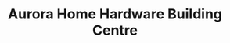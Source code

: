 ---
title: "Aurora Home Hardware Building Centre"
url: /aurora/aurora-home-hardware-building-centre/
shop: Eisenwaren
---